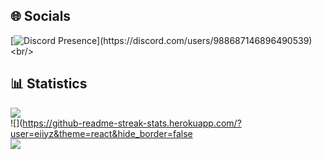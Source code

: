 ## 🌐 Socials
[![Discord Presence](https://lanyard-profile-readme.vercel.app/api/988687146896490539?theme=dark&bg=1f2329&hideDiscrim=true&idleMessage=Kausapin%20moko%20pag%20nigger%20kana...)](https://discord.com/users/988687146896490539)<br/>
## 📊 Statistics
![](https://github-readme-stats.vercel.app/api?username=eiiyz&theme=react&hide_border=false&include_all_commits=true&count_private=true)<br/>
![](https://github-readme-streak-stats.herokuapp.com/?user=eiiyz&theme=react&hide_border=false<br/>
![](https://github-readme-stats.vercel.app/api/top-langs/?username=eiiyz&theme=react&hide_border=false&include_all_commits=true&count_private=true&layout=compact)<br/>
